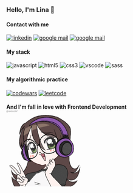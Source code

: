 ### Hello, I'm Lina 👋 

#### Contact with me

[<img width='40px' alt='linkedin' src='https://brand.linkedin.com/content/dam/me/business/en-us/amp/brand-site/v2/bg/LI-Bug.svg.original.svg'>][linkedin] [<img width='40px' alt='google mail' src='https://lh3.googleusercontent.com/8v_oGMOj9bgohn50RgLhJ8XGZ2kIUdr0RG4zCkIYnfjK24ORS0WFaTWmnzxXzagUg2fwAmDy1W_Y4oTtIacT2dhQzAqOy5H9Vg23Rq1oVnhUGtOynjY'>][mail] [<img width='40px' alt='google mail' src='https://assets-global.website-files.com/6257adef93867e50d84d30e2/636e0a69f118df70ad7828d4_icon_clyde_blurple_RGB.svg'>][discord]

#### My stack

<img aling='left' width='40px' alt='javascript' src='https://cdn.icon-icons.com/icons2/2415/PNG/512/javascript_original_logo_icon_146455.png'> <img aling='left' width='40px' alt='html5' src='https://cdn.icon-icons.com/icons2/2415/PNG/512/html_original_wordmark_logo_icon_146478.png'> <img aling='left' width='40px' alt='css3' src='https://cdn.icon-icons.com/icons2/2415/PNG/512/css_original_wordmark_logo_icon_146576.png'> <img aling='left' width='40px' alt='vscode' src='https://cdn.icon-icons.com/icons2/2107/PNG/512/file_type_vscode_icon_130084.png'> <img aling='left' width='40px' alt='sass' src='https://cdn.icon-icons.com/icons2/2107/PNG/512/file_type_sass_icon_130182.png'>

#### My algorithmic practice

[<img aling='left' alt='codewars' src='https://www.codewars.com/users/silenciomar/badges/large?theme=light'>][codewars] [<img aling='left' alt='leetcode' src='https://img.shields.io/badge/dynamic/json?style=for-the-badge&labelColor=black&color=%23ffa116&label=Solved&query=solvedOverTotal&url=https%3A%2F%2Fleetcode-badge.vercel.app%2Fapi%2Fusers%2Fsilenciomar&logo=leetcode&logoColor=yellow'>][leetcode]

#### And I'm fall in love with Frontend Development <img width='200px' alt='linkedin' src='./assets/me.gif'>

[linkedin]:https://www.linkedin.com/in/lina-kovalenko-silenciomar/
[mail]:mailto:galina9862@gmail.com
[discord]:https://discordapp.com/users/689506453039743136
[leetcode]: https://leetcode.com/silenciomar/
[codewars]: https://www.codewars.com/users/silenciomar